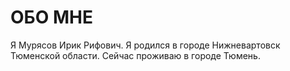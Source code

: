 # ОБО МНЕ
Я Мурясов Ирик Рифович.
Я родился в городе Нижневартовск Тюменской области.
Сейчас проживаю в городе Тюмень.